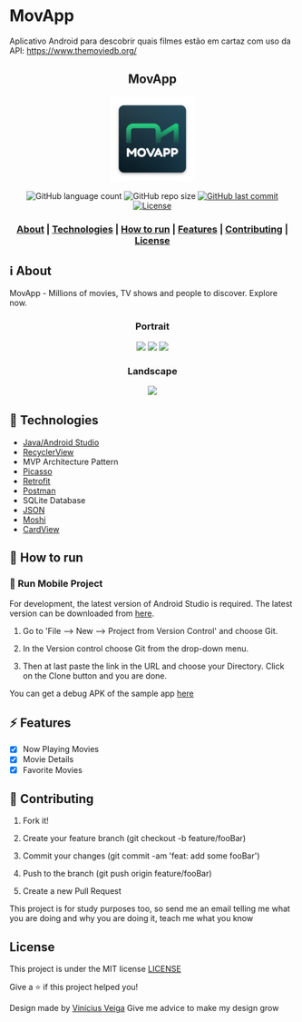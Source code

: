 # MovApp
Aplicativo Android para descobrir quais filmes estão em cartaz com uso da API: https://www.themoviedb.org/

<h2 align="center">
MovApp
</h2>

<p align="center"> 
<img src="https://github.com/viniciusveigadev/MovieAppTest/blob/main/app/src/main/res/mipmap-xxxhdpi/ic_launcher.png" width="150" heigth="150">
</p>

<p align="center"> 
  <img alt="GitHub language count" src="https://img.shields.io/github/languages/count/viniciusveigadev/MovieAppTest?color=%233a86ff"> 
  <img alt="GitHub repo size" src="https://img.shields.io/github/repo-size/viniciusveigadev/MovieAppTest?color=%233a86ff"> 
  <a href="https://github.com/viniciusveigadev/MovieAppTest/commits/master"> 
    <img alt="GitHub last commit" src="https://img.shields.io/github/last-commit/viniciusveigadev/MovieAppTest?color=%233a86ff"> 
  </a> 
  <a href="LICENSE" > 
    <img alt="License" src="https://img.shields.io/badge/license-MIT-brightgreen?color=%233a86ff"> 
  </a> 
</p>

<h3 align="center">  
  <a href="#information_source-about">About</a> |
  <a href="#rocket-technologies">Technologies</a> | 
  <a href="#construction_worker-how-to-run">How to run</a> |
  <a href="#zap-features">Features</a> |
  <a href="#link-contributing">Contributing</a> |
  <a href="#license">License</a> 
</h3>

## :information_source: About

MovApp - Millions of movies, TV shows and people to discover. Explore now.

<div align="center">
<h3> Portrait </h3>

  <img src="https://user-images.githubusercontent.com/46942672/138616754-69eca2ee-d2e4-409e-bf2f-6d8f098e0231.jpg" width="250"/>
  <img src="https://media.giphy.com/media/PPDrW3WRRLZZhTNPit/giphy.gif" width="250"/>
  <img src="https://user-images.githubusercontent.com/46942672/138616815-9c65639c-fd03-4eab-9c37-cae9123ecb16.jpg" width="250"/>


<h3>Landscape</h3>

  <img src="https://user-images.githubusercontent.com/46942672/138616594-c0f33635-ac18-49a9-ac13-d3c8e3688588.jpg" width="720"/>

</div>

## :rocket: Technologies

- [Java/Android Studio](https://developer.android.com/studio/intro)
- [RecyclerView](https://developer.android.com/guide/topics/ui/layout/recyclerview?hl=pt-br)
- MVP Architecture Pattern
- [Picasso](https://square.github.io/picasso/)
- [Retrofit](https://square.github.io/retrofit/)
- [Postman](https://www.postman.com/)
- SQLite Database
- [JSON](https://developer.android.com/reference/org/json/JSONObject)
- [Moshi](https://github.com/square/moshi)
- [CardView](https://developer.android.com/guide/topics/ui/layout/cardview)

## :construction_worker: How to run

### 📱 Run Mobile Project

For development, the latest version of Android Studio is required. The latest version can be downloaded from [here](https://developer.android.com/studio/).

1. Go to 'File –> New –> Project from Version Control' and choose Git.

2.  In the Version control choose Git from the drop-down menu. 

3. Then at last paste the link in the URL and choose your Directory. Click on the Clone button and you are done.

You can get a debug APK of the sample app [here](https://github.com/viniciusveigadev/MovieAppTest/releases)

## :zap: Features

- [x] Now Playing Movies
- [x] Movie Details
- [x] Favorite Movies
    
## :link: Contributing

1. Fork it!

2. Create your feature branch (git checkout -b feature/fooBar)

3. Commit your changes (git commit -am 'feat: add some fooBar')

4. Push to the branch (git push origin feature/fooBar)

5. Create a new Pull Request

This project is for study purposes too, so send me an email telling me what you are doing and why you are doing it, teach me what you know

## License
This project is under the MIT license [LICENSE](LICENSE)

Give a ⭐️ if this project helped you!

Design made by [Vinícius Veiga](https://twitter.com/viniciusdevbr)
Give me advice to make my design grow
